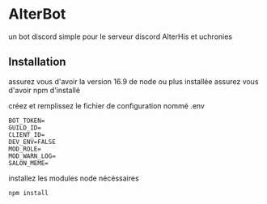 # AlterBot
un bot discord simple pour le serveur discord AlterHis et uchronies

## Installation
assurez vous d'avoir la version 16.9 de node ou plus installée
assurez vous d'avoir npm d'installé

créez et remplissez le fichier de configuration nommé .env
```
BOT_TOKEN=
GUILD_ID=
CLIENT_ID=
DEV_ENV=FALSE
MOD_ROLE=
MOD_WARN_LOG=
SALON_MEME=
```

installez les modules node nécéssaires
```
npm install
```
